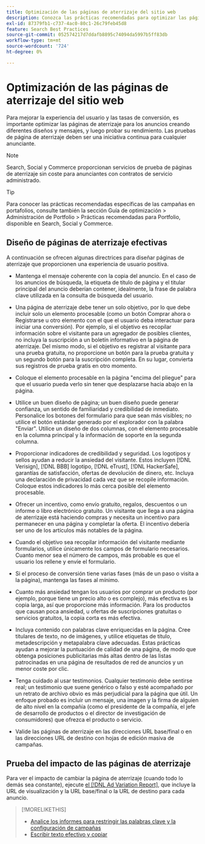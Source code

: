 ```yaml
---
title: Optimización de las páginas de aterrizaje del sitio web
description: Conozca las prácticas recomendadas para optimizar las páginas de aterrizaje de su sitio web.
exl-id: 87379fb1-c737-4ac0-80c1-26c79feb45d8
feature: Search Best Practices
source-git-commit: 052574217d7ddafb8895c74094da5997b5ff83db
workflow-type: tm+mt
source-wordcount: '724'
ht-degree: 0%

---
```


# Optimización de las páginas de aterrizaje del sitio web

Para mejorar la experiencia del usuario y las tasas de conversión, es importante optimizar las páginas de aterrizaje para los anuncios creando diferentes diseños y mensajes, y luego probar su rendimiento. Las pruebas de página de aterrizaje deben ser una iniciativa continua para cualquier anunciante.

>[!NOTE]
>
>Search, Social y Commerce proporcionan servicios de prueba de páginas de aterrizaje sin coste para anunciantes con contratos de servicio administrado.

>[!TIP]
>
>Para conocer las prácticas recomendadas específicas de las campañas en portafolios, consulte también la sección Guía de optimización > Administración de Portfolio > Prácticas recomendadas para Portfolio, disponible en Search, Social y Commerce.<!-- verify convention for referencing Optimization Guide here -->

## Diseño de páginas de aterrizaje efectivas

A continuación se ofrecen algunas directrices para diseñar páginas de aterrizaje que proporcionen una experiencia de usuario positiva.

* Mantenga el mensaje coherente con la copia del anuncio. En el caso de los anuncios de búsqueda, la etiqueta de título de página y el titular principal del anuncio deberían contener, idealmente, la frase de palabra clave utilizada en la consulta de búsqueda del usuario.

* Una página de aterrizaje debe tener un solo objetivo, por lo que debe incluir solo un elemento procesable (como un botón Comprar ahora o Registrarse u otro elemento con el que el usuario deba interactuar para iniciar una conversión). Por ejemplo, si el objetivo es recopilar información sobre el visitante para un agregador de posibles clientes, no incluya la suscripción a un boletín informativo en la página de aterrizaje. Del mismo modo, si el objetivo es registrar al visitante para una prueba gratuita, no proporcione un botón para la prueba gratuita y un segundo botón para la suscripción completa. En su lugar, convierta sus registros de prueba gratis en otro momento.

* Coloque el elemento procesable en la página &quot;encima del pliegue&quot; para que el usuario pueda verlo sin tener que desplazarse hacia abajo en la página.

* Utilice un buen diseño de página; un buen diseño puede generar confianza, un sentido de familiaridad y credibilidad de inmediato. Personalice los botones del formulario para que sean más visibles; no utilice el botón estándar generado por el explorador con la palabra &quot;Enviar&quot;. Utilice un diseño de dos columnas, con el elemento procesable en la columna principal y la información de soporte en la segunda columna.

* Proporcionar indicadores de credibilidad y seguridad. Los logotipos y sellos ayudan a reducir la ansiedad del visitante. Estos incluyen [!DNL Verisign], [!DNL BBB] logotipo, [!DNL eTrust], [!DNL HackerSafe], garantías de satisfacción, ofertas de devolución de dinero, etc. Incluya una declaración de privacidad cada vez que se recopile información. Coloque estos indicadores lo más cerca posible del elemento procesable.

* Ofrecer un incentivo, como envío gratuito, regalos, descuentos o un informe o libro electrónico gratuito. Un visitante que llega a una página de aterrizaje está haciendo compras y necesita un incentivo para permanecer en una página y completar la oferta. El incentivo debería ser uno de los artículos más notables de la página.

* Cuando el objetivo sea recopilar información del visitante mediante formularios, utilice únicamente los campos de formulario necesarios. Cuanto menor sea el número de campos, más probable es que el usuario los rellene y envíe el formulario.

* Si el proceso de conversión tiene varias fases (más de un paso o visita a la página), mantenga las fases al mínimo.

* Cuanto más ansiedad tengan los usuarios por comprar un producto (por ejemplo, porque tiene un precio alto o es complejo), más efectiva es la copia larga, así que proporcione más información. Para los productos que causan poca ansiedad, u ofertas de suscripciones gratuitas o servicios gratuitos, la copia corta es más efectiva.

* Incluya contenido con palabras clave enriquecidas en la página. Cree titulares de texto, no de imágenes, y utilice etiquetas de título, metadescripción y metapalabra clave adecuadas. Estas prácticas ayudan a mejorar la puntuación de calidad de una página, de modo que obtenga posiciones publicitarias más altas dentro de las listas patrocinadas en una página de resultados de red de anuncios y un menor coste por clic.

* Tenga cuidado al usar testimonios. Cualquier testimonio debe sentirse real; un testimonio que suene genérico o falso y esté acompañado por un retrato de archivo obvio es más perjudicial para la página que útil. Un enfoque probado es incluir un mensaje, una imagen y la firma de alguien de alto nivel en la compañía (como el presidente de la compañía, el jefe de desarrollo de productos o el director de investigación de consumidores) que ofrezca el producto o servicio.

* Valide las páginas de aterrizaje en las direcciones URL base/final o en las direcciones URL de destino con hojas de edición masiva de campañas.

## Prueba del impacto de las páginas de aterrizaje

Para ver el impacto de cambiar la página de aterrizaje (cuando todo lo demás sea constante), ejecute [el [!DNL Ad Variation Report]](/help/search-social-commerce/reports/management/basic-advanced/ad-variation-report.md), que incluye la URL de visualización y la URL base/final o la URL de destino para cada anuncio.

>[!MORELIKETHIS]
>
>* [Analice los informes para restringir las palabras clave y la configuración de campañas](best-practices-analyze.md)
>* [Escribir texto efectivo y copiar](best-practices-write.md)

